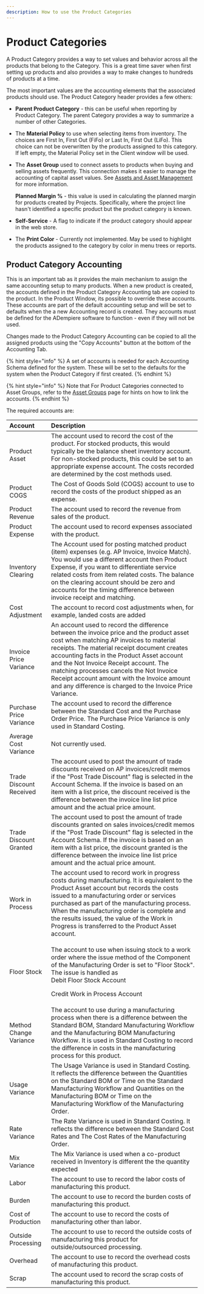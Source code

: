 ```yaml
---
description: How to use the Product Categories
---
```


# Product Categories

A Product Category provides a way to set values and behavior across all the products that belong to the Category. This is a great time saver when first setting up products and also provides a way to make changes to hundreds of products at a time.

The most important values are the accounting elements that the associated products should use. The Product Category header provides a few others:

* **Parent Product Category** - this can be useful when reporting by Product Category. The parent Category provides a way to summarize a number of other Categories.
* The **Material Policy** to use when selecting items from inventory.  The choices are First In, First Out \(FiFo\) or Last In, First Out \(LiFo\).  This choice can not be overwritten by the products assigned to this category.  If left empty, the Material Policy set in the Client window will be used.
* The **Asset Group** used to connect assets to products when buying and selling assets frequently. This connection makes it easier to manage the accounting of capital asset values. See [Assets and Asset Management](../../assets-and-asset-management.md#asset-groups) for more information.

  **Planned Margin %** - this value is used in calculating the planned margin for products created by Projects. Specifically, where the project line hasn't identified a specific product but the product category is known.

* **Self-Service** - A flag to indicate if the product category should appear in the web store.
* The **Print Color** - Currently not implemented.  May be used to highlight the products assigned to the category by color in menu trees or reports.

## Product Category Accounting

This is an important tab as it provides the main mechanism to assign the same accounting setup to many products. When a new product is created, the accounts defined in the Product Category Accounting tab are copied to the product. In the Product Window, its possible to override these accounts. These accounts are part of the default accounting setup and will be set to defaults when the a new Accounting record is created. They accounts must be defined for the ADempiere software to function - even if they will not be used.

Changes made to the Product Category Accounting can be copied to all the assigned products using the "Copy Accounts" button at the bottom of the Accounting Tab.

{% hint style="info" %}
A set of accounts is needed for each Accounting Schema defined for the system. These will be set to the defaults for the system when the Product Category if first created.
{% endhint %}

{% hint style="info" %}
Note that For Product Categories connected to Asset Groups, refer to the [Asset Groups](asset-groups.md) page for hints on how to link the accounts.
{% endhint %}

The required accounts are:

<table>
  <thead>
    <tr>
      <th style="text-align:left">Account</th>
      <th style="text-align:left">Description</th>
    </tr>
  </thead>
  <tbody>
    <tr>
      <td style="text-align:left">Product Asset</td>
      <td style="text-align:left">The account used to record the cost of the product. For stocked products,
        this would typically be the balance sheet inventory account. For non-stocked
        products, this could be set to an appropriate expense account. The costs
        recorded are determined by the cost methods used.</td>
    </tr>
    <tr>
      <td style="text-align:left">Product COGS</td>
      <td style="text-align:left">The Cost of Goods Sold (COGS) account to use to record the costs of the
        product shipped as an expense.</td>
    </tr>
    <tr>
      <td style="text-align:left">Product Revenue</td>
      <td style="text-align:left">The account used to record the revenue from sales of the product.</td>
    </tr>
    <tr>
      <td style="text-align:left">Product Expense</td>
      <td style="text-align:left">The account used to record expenses associated with the product.</td>
    </tr>
    <tr>
      <td style="text-align:left">Inventory Clearing</td>
      <td style="text-align:left">The Account used for posting matched product (item) expenses (e.g. AP
        Invoice, Invoice Match). You would use a different account then Product
        Expense, if you want to differentiate service related costs from item related
        costs. The balance on the clearing account should be zero and accounts
        for the timing difference between invoice receipt and matching.</td>
    </tr>
    <tr>
      <td style="text-align:left">Cost Adjustment</td>
      <td style="text-align:left">The account to record cost adjustments when, for example, landed costs
        are added</td>
    </tr>
    <tr>
      <td style="text-align:left">Invoice Price Variance</td>
      <td style="text-align:left">An account used to record the difference between the invoice price and
        the product asset cost when matching AP invoices to material receipts.
        The material receipt document creates accounting facts in the Product Asset
        account and the Not Invoice Receipt account. The matching processes cancels
        the Not Invoice Receipt account amount with the Invoice amount and any
        difference is charged to the Invoice Price Variance.</td>
    </tr>
    <tr>
      <td style="text-align:left">Purchase Price Variance</td>
      <td style="text-align:left">The account used to record the difference between the Standard Cost and
        the Purchase Order Price. The Purchase Price Variance is only used in Standard
        Costing.</td>
    </tr>
    <tr>
      <td style="text-align:left">Average Cost Variance</td>
      <td style="text-align:left">Not currently used.</td>
    </tr>
    <tr>
      <td style="text-align:left">Trade Discount Received</td>
      <td style="text-align:left">The account used to post the amount of trade discounts received on AP
        invoices/credit memos if the &quot;Post Trade Discount&quot; flag is selected
        in the Account Schema. If the invoice is based on an item with a list price,
        the discount received is the difference between the invoice line list price
        amount and the actual price amount.</td>
    </tr>
    <tr>
      <td style="text-align:left">Trade Discount Granted</td>
      <td style="text-align:left">The account used to post the amount of trade discounts granted on sales
        invoices/credit memos if the &quot;Post Trade Discount&quot; flag is selected
        in the Account Schema. If the invoice is based on an item with a list price,
        the discount granted is the difference between the invoice line list price
        amount and the actual price amount.</td>
    </tr>
    <tr>
      <td style="text-align:left">Work in Process</td>
      <td style="text-align:left">The account used to record work in progress costs during manufacturing.
        It is equivalent to the Product Asset account but records the costs issued
        to a manufacturing order or services purchased as part of the manufacturing
        process. When the manufacturing order is complete and the results issued,
        the value of the Work in Progress is transferred to the Product Asset account.</td>
    </tr>
    <tr>
      <td style="text-align:left">Floor Stock</td>
      <td style="text-align:left">
        <p>The account to use when issuing stock to a work order where the issue
          method of the Component of the Manufacturing Order is set to &quot;Floor
          Stock&quot;. The issue is handled as
          <br />Debit Floor Stock Account</p>
        <p>Credit Work in Process Account</p>
      </td>
    </tr>
    <tr>
      <td style="text-align:left">Method Change Variance</td>
      <td style="text-align:left">The account to use during a manufacturing process when there is a difference
        between the Standard BOM, Standard Manufacturing Workflow and the Manufacturing
        BOM Manufacturing Workflow. It is used in Standard Costing to record the
        difference in costs in the manufacturing process for this product.</td>
    </tr>
    <tr>
      <td style="text-align:left">Usage Variance</td>
      <td style="text-align:left">The Usage Variance is used in Standard Costing. It reflects the difference
        between the Quantities on the Standard BOM or Time on the Standard Manufacturing
        Workflow and Quantities on the Manufacturing BOM or Time on the Manufacturing
        Workflow of the Manufacturing Order.</td>
    </tr>
    <tr>
      <td style="text-align:left">Rate Variance</td>
      <td style="text-align:left">The Rate Variance is used in Standard Costing. It reflects the difference
        between the Standard Cost Rates and The Cost Rates of the Manufacturing
        Order.</td>
    </tr>
    <tr>
      <td style="text-align:left">Mix Variance</td>
      <td style="text-align:left">The Mix Variance is used when a co-product received in Inventory is different
        the the quantity expected</td>
    </tr>
    <tr>
      <td style="text-align:left">Labor</td>
      <td style="text-align:left">The account to use to record the labor costs of manufacturing this product.</td>
    </tr>
    <tr>
      <td style="text-align:left">Burden</td>
      <td style="text-align:left">The account to use to record the burden costs of manufacturing this product.</td>
    </tr>
    <tr>
      <td style="text-align:left">Cost of Production</td>
      <td style="text-align:left">The account to use to record the costs of manufacturing other than labor.</td>
    </tr>
    <tr>
      <td style="text-align:left">Outside Processing</td>
      <td style="text-align:left">The account to use to record the outside costs of manufacturing this product
        for outside/outsourced processing.</td>
    </tr>
    <tr>
      <td style="text-align:left">Overhead</td>
      <td style="text-align:left">The account to use to record the overhead costs of manufacturing this
        product.</td>
    </tr>
    <tr>
      <td style="text-align:left">Scrap</td>
      <td style="text-align:left">The account used to record the scrap costs of manufacturing this product.</td>
    </tr>
  </tbody>
</table>